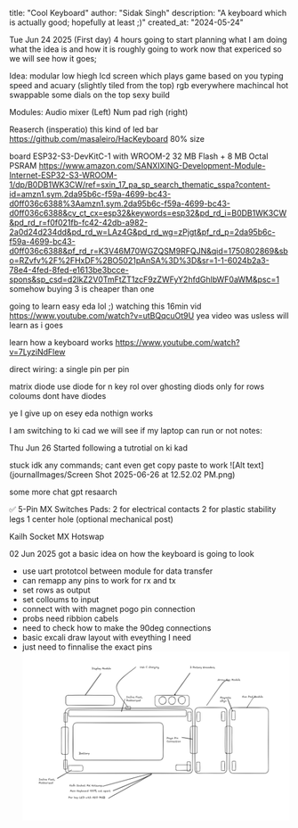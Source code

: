 title: "Cool Keyboard"
author: "Sidak Singh"
description: "A keyboard which is actually good; hopefully at least ;)"
created_at: "2024-05-24"


Tue Jun 24 2025 (First day) 4 hours
going to start planning what I am doing what the idea is and how it is roughly going to work now that expericed so we will see how it goes;

Idea:
modular 
low hiegh 
lcd screen which plays game based on you typing speed and acuary (slightly tiled from the top)
rgb everywhere 
machincal 
hot swappable 
some dials on the top
sexy build

Modules: 
Audio mixer (Left)
Num pad righ (right)

Reaserch (insperatio)
this kind of led bar 
https://github.com/masaleiro/HacKeyboard
80% size

board 
ESP32-S3-DevKitC-1 with WROOM-2 32 MB Flash + 8 MB Octal PSRAM
https://www.amazon.com/SANXIXING-Development-Module-Internet-ESP32-S3-WROOM-1/dp/B0DB1WK3CW/ref=sxin_17_pa_sp_search_thematic_sspa?content-id=amzn1.sym.2da95b6c-f59a-4699-bc43-d0ff036c6388%3Aamzn1.sym.2da95b6c-f59a-4699-bc43-d0ff036c6388&cv_ct_cx=esp32&keywords=esp32&pd_rd_i=B0DB1WK3CW&pd_rd_r=f0f021fb-fc42-42db-a982-2a0d24d234dd&pd_rd_w=LAz4G&pd_rd_wg=zPjgt&pf_rd_p=2da95b6c-f59a-4699-bc43-d0ff036c6388&pf_rd_r=K3V46M70WGZQSM9RFQJN&qid=1750802869&sbo=RZvfv%2F%2FHxDF%2BO5021pAnSA%3D%3D&sr=1-1-6024b2a3-78e4-4fed-8fed-e1613be3bcce-spons&sp_csd=d2lkZ2V0TmFtZT1zcF9zZWFyY2hfdGhlbWF0aWM&psc=1
somehow buying 3 is cheaper than one

going to learn easy eda lol ;)
watching this 16min vid https://www.youtube.com/watch?v=utBQqcuOt9U
yea video was usless will learn as i goes

learn how a keyboard works 
https://www.youtube.com/watch?v=7LyziNdFlew

direct wiring:
a single pin per pin 

matrix diode 
use diode for n key rol over ghosting 
diods only for rows 
coloums dont have diodes 

ye I give up on esey eda 
nothign works 

I am switching to ki cad we will see if my laptop can run or not
notes: 

Thu Jun 26 
Started following a tutrotial on ki kad 

stuck idk any commands; cant even get copy paste to work 
![Alt text](journalImages/Screen Shot 2025-06-26 at 12.52.02 PM.png)

some more chat gpt resaarch 

✅ 5-Pin MX Switches
Pads:
2 for electrical contacts
2 for plastic stability legs
1 center hole (optional mechanical post)

Kailh Socket MX Hotswap


02 Jun 2025 
got a basic idea on how the keyboard is going to look

- use uart prototcol between module for data transfer
- can remapp any pins to work for rx and tx
- set rows as output 
- set colloums to input
- connect with with magnet pogo pin connection 
- probs need ribbion cabels 
- need to check how to make the 90deg connections
- basic excali draw layout with eveything I need 
- just need to finnalise the exact pins 
![Alt text](journalImages/KeyboardDiagramExcali.png)
